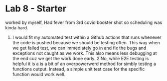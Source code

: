 # Lab 8 - Starter
worked by myself, Had fever from 3rd covid booster shot so scheduling was kinda hard.

1. I would fit my automated test within a Github actions that runs whenever the code is pushed because we should be testing often.  This way when we get failed test, we can immediately go in and fix the bugs and exceptions not caught as we work. This also means less debugging at the end cuz we get the work done early. 
2.No, while E2E testing is helpful it is a is a bit of an overpowerwerd method for simbly testing a functions output.  Instead, a simple unit test case for the specific function would work well. 